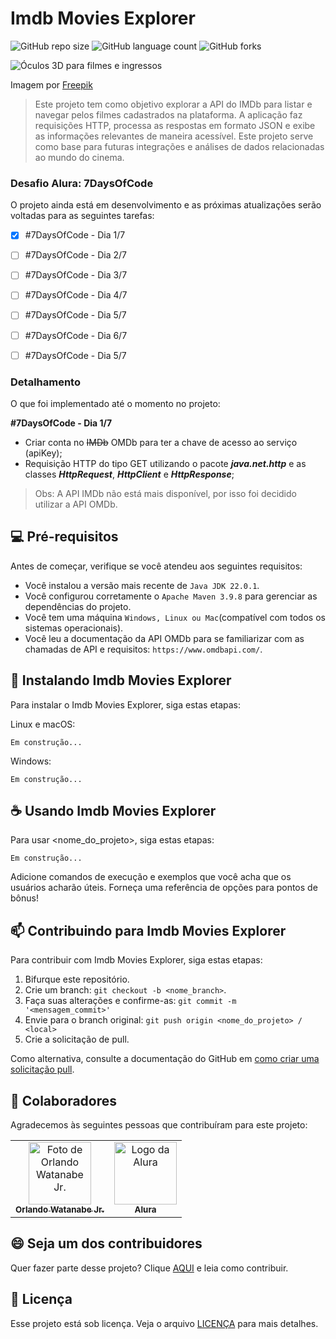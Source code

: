 # Imdb Movies Explorer

![GitHub repo size](https://img.shields.io/github/repo-size/landowat/imdb-movies-explorer?style=for-the-badge)
![GitHub language count](https://img.shields.io/github/languages/count/landowat/imdb-movies-explorer?style=for-the-badge)
![GitHub forks](https://img.shields.io/github/forks/landowat/imdb-movies-explorer?style=for-the-badge)

![Óculos 3D para filmes e ingressos](https://i.imgur.com/cHOJjzq.jpg)

Imagem por [Freepik](https://br.freepik.com/fotos-gratis/oculos-3d-para-filmes-e-ingressos-acima-da-vista_29803911.htm#fromView=search&page=1&position=0&uuid=bd1af71b-e597-45bb-a3dc-754d6dbbfbc8)


> Este projeto tem como objetivo explorar a API do IMDb para listar e navegar pelos filmes cadastrados na plataforma. A aplicação faz requisições HTTP, processa as respostas em formato JSON e exibe as informações relevantes de maneira acessível. Este projeto serve como base para futuras integrações e análises de dados relacionadas ao mundo do cinema.

### Desafio Alura: 7DaysOfCode

O projeto ainda está em desenvolvimento e as próximas atualizações serão voltadas para as seguintes tarefas:

- [x] #7DaysOfCode - Dia 1/7
- [ ] #7DaysOfCode - Dia 2/7
- [ ] #7DaysOfCode - Dia 3/7
- [ ] #7DaysOfCode - Dia 4/7
- [ ] #7DaysOfCode - Dia 5/7
- [ ] #7DaysOfCode - Dia 6/7
- [ ] #7DaysOfCode - Dia 5/7


### Detalhamento

O que foi implementado até o momento no projeto:

**#7DaysOfCode - Dia 1/7**
- Criar conta no ~~IMDb~~ OMDb para ter a chave de acesso ao serviço (apiKey);
- Requisição HTTP do tipo GET utilizando o pacote **_java.net.http_** e as classes **_HttpRequest_**, **_HttpClient_** e **_HttpResponse_**;

> Obs: A API IMDb não está mais disponível, por isso foi decidido utilizar a API OMDb.

## 💻 Pré-requisitos

Antes de começar, verifique se você atendeu aos seguintes requisitos:

- Você instalou a versão mais recente de `Java JDK 22.0.1`.
- Você configurou corretamente o `Apache Maven 3.9.8` para gerenciar as dependências do projeto.
- Você tem uma máquina `Windows, Linux ou Mac`(compatível com todos os sistemas operacionais).
- Você leu a documentação da API OMDb para se familiarizar com as chamadas de API e requisitos: `https://www.omdbapi.com/`.

## 🚀 Instalando Imdb Movies Explorer

Para instalar o Imdb Movies Explorer, siga estas etapas:

Linux e macOS:

```
Em construção...
```

Windows:

```
Em construção...
```

## ☕ Usando Imdb Movies Explorer

Para usar <nome_do_projeto>, siga estas etapas:

```
Em construção...
```

Adicione comandos de execução e exemplos que você acha que os usuários acharão úteis. Forneça uma referência de opções para pontos de bônus!

## 📫 Contribuindo para Imdb Movies Explorer

Para contribuir com Imdb Movies Explorer, siga estas etapas:

1. Bifurque este repositório.
2. Crie um branch: `git checkout -b <nome_branch>`.
3. Faça suas alterações e confirme-as: `git commit -m '<mensagem_commit>'`
4. Envie para o branch original: `git push origin <nome_do_projeto> / <local>`
5. Crie a solicitação de pull.

Como alternativa, consulte a documentação do GitHub em [como criar uma solicitação pull](https://help.github.com/en/github/collaborating-with-issues-and-pull-requests/creating-a-pull-request).

## 🤝 Colaboradores

Agradecemos às seguintes pessoas que contribuíram para este projeto:

<table>
  <tr>
    <td align="center">
      <a href="https://github.com/landowat" title="Perfil de Orlando Watanabe Jr. no GitHub">
        <img src="https://i.imgur.com/yyUNnpp.jpeg" width="100px;" alt="Foto de Orlando Watanabe Jr."/><br>
        <sub>
          <b>Orlando Watanabe Jr.</b>
        </sub>
      </a>
    </td>
    <td align="center">
      <a href="https://www.alura.com.br/" title="Alura - Plataforma de Ensino">
        <img src="https://i.imgur.com/L6K36ZW.jpeg" width="100px;" alt="Logo da Alura"/><br>
        <sub>
          <b>Alura</b>
        </sub>
      </a>
    </td>
  </tr>
</table>

## 😄 Seja um dos contribuidores

Quer fazer parte desse projeto? Clique [AQUI](CONTRIBUTING.md) e leia como contribuir.

## 📝 Licença

Esse projeto está sob licença. Veja o arquivo [LICENÇA](LICENSE.md) para mais detalhes.
